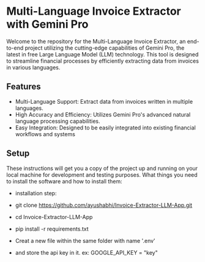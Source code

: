 # Multi-Language Invoice Extractor with Gemini Pro
Welcome to the repository for the Multi-Language Invoice Extractor, an end-to-end project utilizing the cutting-edge capabilities of Gemini Pro, the latest in free Large Language Model (LLM) technology. This tool is designed to streamline financial processes by efficiently extracting data from invoices in various languages.

## Features
* Multi-Language Support: Extract data from invoices written in multiple languages.
* High Accuracy and Efficiency: Utilizes Gemini Pro's advanced natural language processing capabilities.
* Easy Integration: Designed to be easily integrated into existing financial workflows and systems

## Setup
These instructions will get you a copy of the project up and running on your local machine for development and testing purposes.
What things you need to install the software and how to install them:
* installation step:
* git clone https://github.com/ayushabhi/Invoice-Extractor-LLM-App.git
* cd Invoice-Extractor-LLM-App
* pip install -r requirements.txt

* Creat a new file within the same folder with name '.env'
* and store the api key in it. ex: GOOGLE_API_KEY = "key"
